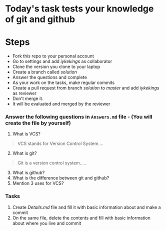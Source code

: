 # Today's task tests your knowledge of git and github

# Steps

- Fork this repo to your personal account
- Go to settings and add *iykekings* as collaborator
- Clone the version you clone to your laptop
- Create a branch called *solution*
- Answer the questions and complete
- As your work on the tasks, make regular commits
- Create a pull request from branch *solution* to *master* and add *iykekings* as reviewer
- Don't merge it.
- It will be evaluated and merged by the reviewer

### Answer the following questions in `Answers.md` file - (You will create the file by yourself)

1. What is VCS?

  > VCS stands for Version Control System....
2. What is git?
  > Git is a version control system.....
3. What is github?
4. What is the difference between git and github?
5. Mention 3 uses for VCS?

### Tasks

1. Create *Details.md* file and fill it with basic information about and make a commit
2. On the same file, delete the contents and fill with basic information about where you live and commit 


